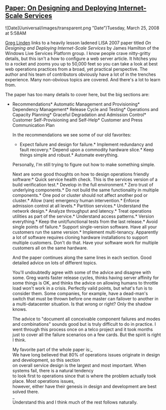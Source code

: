 ## [Paper: On Designing and Deploying Internet-Scale Services](/blog/2008/3/25/paper-on-designing-and-deploying-internet-scale-services.html)

<div class="journal-entry-tag journal-entry-tag-post-title"><span class="posted-on">![Date](/universal/images/transparent.png "Date")Tuesday, March 25, 2008 at 5:58AM</span></div>

<div class="body">

[Greg Linden](http://glinden.blogspot.com/2008/03/designing-for-internet-scale.html) links to a heavily lesson ladened LISA 2007 paper titled _On Designing and Deploying Internet-Scale Services_ by James Hamilton of the Windows Live Services Platform group. I know people crave nitty-gritty details, but this isn't a how to configure a web server article. It hitches you to a rocket and zooms you up to 50,000 feet so you can take a look at best web operations practices from a broad, yet practical perspective. The author and his team of contributors obviously have a lot of in the trenches experience. Many non-obvious topics are covered. And there's a lot to learn from.  

The paper has too many details to cover here, but the big sections are:

*   Recommendations*   Automatic Management and Provisioning*   Dependency Management*   Release Cycle and Testing*   Operations and Capacity Planning*   Graceful Degradation and Admission Control*   Customer Self-Provisioning and Self-Help*   Customer and Press Communication Plan  

    In the recommendations we see some of our old favorites:  
    *   Expect failure and design for failure.*   Implement redundancy and fault recovery.*   Depend upon a commodity hardware slice.*   Keep things simple and robust.*   Automate everything.  

    Personally, I'm still trying to figure out how to make something simple.  

    Next are some good thoughts on how to design operations friendly software:*   Quick service health check. This is the services version of a build verification test.*   Develop in the full environment.*   Zero trust of underlying components.*   Do not build the same functionality in multiple components.*   One pod or cluster should not affect another pod or cluster.*   Allow (rare) emergency human intervention.*   Enforce admission control at all levels.*   Partition services.*   Understand the network design.*   Analyze throughput and latency.*   Treat operations utilities as part of the service.*   Understand access patterns.*   Version everything.*   Keep the unit/functional tests from the last release.*   Avoid single points of failure.*   Support single-version software. Have all your customers run the same version.*   Implement multi-tenancy. Apparently a lot of software requires cloning hardware installations to support multiple customers. Don't do that. Have your software work for multiple customers all on the same hardware.  

    And the paper continues along the same lines in each section. Good detailed advice on lots of different topics.  

    You'll undoubtedly agree with some of the advice and disagree with some. Greg wants faster release cycles, thinks having server affinity for some things is OK, and thinks the advice on allowing humans to throttle load won't work in a crisis. Perfectly valid points, but what's fun is to consider them. Some companies, for example, have a dead-man's switch that must be thrown before one master can failover to another in a multi-datacenter situation. Is that wrong or right? Only the shadow knows.  

    The advice to "document all conceivable component failures and modes and combinations" sounds good but is truly difficult to do in practice. I went through this process once on a telco project and it took months just to cover all the failure scenarios on a few cards. But the spirit is right I think.  

    My favorite part of the whole paper is:_  
    We have long believed that 80% of operations issues originate in design and development, so this section  
    on overall service design is the largest and most important. When systems fail, there is a natural tendency  
    to look first to operations since that is where the problem actually took place. Most operations issues,  
    however, either have their genesis in design and development are best solved there.  
    _  
    Understand this and I think much of the rest follows naturally.</div>